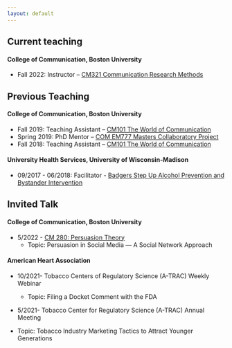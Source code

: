 ```yaml
---
layout: default
---
```


## Current teaching
#### College of Communication, Boston University
 - Fall 2022: Instructor – [CM321 Communication Research Methods](https://www.bu.edu/academics/com/courses/com-cm-321/)

## Previous Teaching

#### College of Communication, Boston University
 - Fall 2019: Teaching Assistant – [CM101 The World of Communication](https://www.bu.edu/academics/com/courses/com-co-101/)
 - Spring 2019: PhD Mentor – [COM EM777 Masters Collaboratory Project](https://www.bu.edu/academics/com/courses/com-em-777/)
 - Fall 2018: Teaching Assistant – [CM101 The World of Communication](https://www.bu.edu/academics/com/courses/com-co-101/)

#### University Health Services, University of Wisconsin-Madison
 - 09/2017 - 06/2018: Facilitator - [Badgers Step Up Alcohol Prevention and Bystander Intervention](https://guide.cfli.wisc.edu/documents/badgers-step-up/)

## Invited Talk
#### College of Communication, Boston University
- 5/2022 - [CM 280: Persuasion Theory](https://www.bu.edu/academics/com/courses/com-cm-280/)
  - Topic: Persuasion in Social Media — A Social Network Approach

#### American Heart Association 
- 10/2021- Tobacco Centers of Regulatory Science (A-TRAC) Weekly Webinar
  - Topic: Filing a Docket Comment with the FDA

-  5/2021- Tobacco Center for Regulatory Science (A-TRAC) Annual Meeting 
  - Topic: Tobacco Industry Marketing Tactics to Attract Younger Generations

